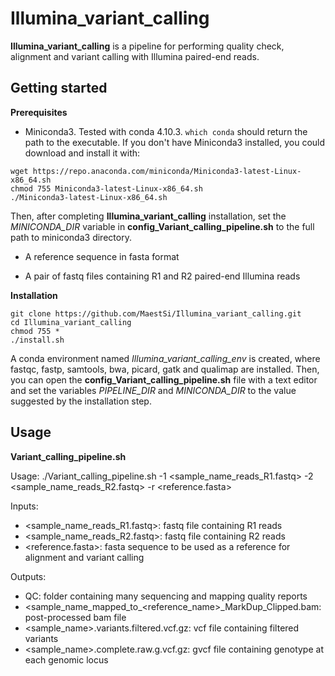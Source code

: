 # Illumina_variant_calling

**Illumina_variant_calling** is a pipeline for performing quality check, alignment and variant calling with Illumina paired-end reads.

## Getting started

**Prerequisites**

* Miniconda3.
Tested with conda 4.10.3.
```which conda``` should return the path to the executable.
If you don't have Miniconda3 installed, you could download and install it with:
```
wget https://repo.anaconda.com/miniconda/Miniconda3-latest-Linux-x86_64.sh
chmod 755 Miniconda3-latest-Linux-x86_64.sh
./Miniconda3-latest-Linux-x86_64.sh
```

Then, after completing **Illumina\_variant\_calling** installation, set the _MINICONDA\_DIR_ variable in **config_Variant_calling_pipeline.sh** to the full path to miniconda3 directory.

* A reference sequence in fasta format

* A pair of fastq files containing R1 and R2 paired-end Illumina reads


**Installation**

```
git clone https://github.com/MaestSi/Illumina_variant_calling.git
cd Illumina_variant_calling
chmod 755 *
./install.sh
```

A conda environment named _Illumina\_variant\_calling_env_ is created, where fastqc, fastp, samtools, bwa, picard, gatk and qualimap are installed.
Then, you can open the **config\_Variant\_calling\_pipeline.sh** file with a text editor and set the variables _PIPELINE_DIR_ and _MINICONDA_DIR_ to the value suggested by the installation step.

## Usage

**Variant_calling_pipeline.sh**

Usage:
./Variant_calling_pipeline.sh -1 \<sample\_name_reads_R1.fastq\> -2 \<sample\_name_reads_R2.fastq\> -r \<reference.fasta\>

Inputs:

* \<sample\_name_reads_R1.fastq\>: fastq file containing R1 reads
* \<sample\_name_reads_R2.fastq\>: fastq file containing R2 reads
* \<reference.fasta\>: fasta sequence to be used as a reference for alignment and variant calling

Outputs:
* QC: folder containing many sequencing and mapping quality reports
* \<sample\_name\_mapped\_to_\<reference_name\>\_MarkDup\_Clipped.bam: post-processed bam file
* \<sample\_name\>.variants.filtered.vcf.gz: vcf file containing filtered variants
* \<sample\_name\>.complete.raw.g.vcf.gz: gvcf file containing genotype at each genomic locus

